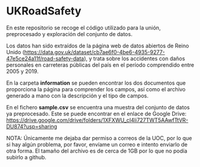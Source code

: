 # UKRoadSafety

En este repositorio se recoge el código utilizado para la unión, preprocesado y exploración del conjunto de datos.

Los datos han sido extraídos de la página web de datos abiertos de Reino Unido (https://data.gov.uk/dataset/cb7ae6f0-4be6-4935-9277-47e5ce24a11f/road-safety-data), y trata sobre los accidentes con daños personales en carreteras públicas del país en el período comprendido entre 2005 y 2019.

En la carpeta **information** se pueden encontrar los dos documentos que proporciona la página para comprender los campos, así como el archivo generado a mano con la descripción y el tipo de campos.

En el fichero **sample.csv** se encuentra una muestra del conjunto de datos ya preprocesado. Este se puede encontrar en el enlace de Google Drive: https://drive.google.com/drive/folders/1XFXWU_cI4li727TWT5AAwfTtVR-DU874?usp=sharing

NOTA: Únicamente me dejaba dar permiso a correos de la UOC, por lo que si hay algún problema, por favor, envíame un correo e intento enviarlo de otra forma. El tamaño del archivo es de cerca de 1GB por lo que no podía subirlo a github.



